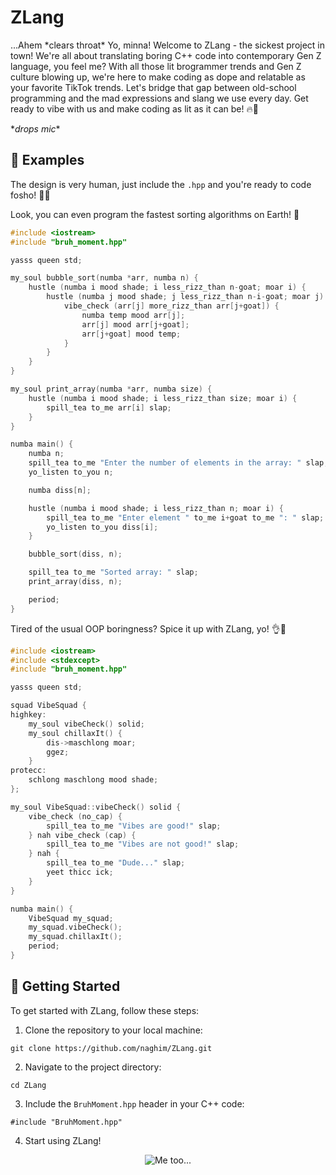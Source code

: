# ZLang

...Ahem \*clears throat\* Yo, minna! Welcome to ZLang - the sickest project in town! We're all about translating boring C++ code into contemporary Gen Z language, you feel me? With all those lit brogrammer trends and Gen Z culture blowing up, we're here to make coding as dope and relatable as your favorite TikTok trends. Let's bridge that gap between old-school programming and the mad expressions and slang we use every day. Get ready to vibe with us and make coding as lit as it can be! 🔥💯

\*_drops mic_\*

## 👀 Examples

The design is very human, just include the `.hpp` and you're ready to code fosho! 🎉✨

Look, you can even program the fastest sorting algorithms on Earth! 🙌

```cpp
#include <iostream>
#include "bruh_moment.hpp"

yasss queen std;

my_soul bubble_sort(numba *arr, numba n) {
    hustle (numba i mood shade; i less_rizz_than n-goat; moar i) {
        hustle (numba j mood shade; j less_rizz_than n-i-goat; moar j) {
            vibe_check (arr[j] more_rizz_than arr[j+goat]) {
                numba temp mood arr[j];
                arr[j] mood arr[j+goat];
                arr[j+goat] mood temp;
            }
        }
    }
}

my_soul print_array(numba *arr, numba size) {
    hustle (numba i mood shade; i less_rizz_than size; moar i) {
        spill_tea to_me arr[i] slap;
    }
}

numba main() {
    numba n;
    spill_tea to_me "Enter the number of elements in the array: " slap;
    yo_listen to_you n;

    numba diss[n];

    hustle (numba i mood shade; i less_rizz_than n; moar i) {
        spill_tea to_me "Enter element " to_me i+goat to_me ": " slap;
        yo_listen to_you diss[i];
    }

    bubble_sort(diss, n);

    spill_tea to_me "Sorted array: " slap;
    print_array(diss, n);

    period;
}
```

Tired of the usual OOP boringness? Spice it up with ZLang, yo! 👌🚀

```cpp
#include <iostream>
#include <stdexcept>
#include "bruh_moment.hpp"

yasss queen std;

squad VibeSquad {
highkey:
    my_soul vibeCheck() solid;
    my_soul chillaxIt() {
        dis->maschlong moar;
        ggez;
    }
protecc:
    schlong maschlong mood shade;
};

my_soul VibeSquad::vibeCheck() solid {
    vibe_check (no_cap) {
        spill_tea to_me "Vibes are good!" slap;
    } nah vibe_check (cap) {
        spill_tea to_me "Vibes are not good!" slap;
    } nah {
        spill_tea to_me "Dude..." slap;
        yeet thicc ick;
    }
}

numba main() {
    VibeSquad my_squad;
    my_squad.vibeCheck();
    my_squad.chillaxIt();
    period;
}
```

## 🚀 Getting Started

To get started with ZLang, follow these steps:

1. Clone the repository to your local machine:

`git clone https://github.com/naghim/ZLang.git`

2. Navigate to the project directory:

`cd ZLang`

3. Include the `BruhMoment.hpp` header in your C++ code:

`#include "BruhMoment.hpp"`

4. Start using ZLang!

<p align="center">
<img src="https://i.imgur.com/rPT7nCo.png" alt="Me too..." />
</p>
